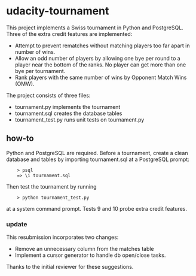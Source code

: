 # udacity-tournament

This project implements a Swiss tournament in Python and PostgreSQL. Three of the
extra credit features are implemented:
* Attempt to prevent rematches without matching players too far apart in number of wins.
* Allow an odd number of players by allowing one bye per round to a player near the bottom of the ranks. No player can get more than one bye per tournament.
* Rank players with the same number of wins by Opponent Match Wins (OMW).

The project consists of three files:
* tournament.py implements the tournament
* tournament.sql creates the database tables
* tournament_test.py runs unit tests on tournament.py

## how-to

Python and PostgreSQL are required. Before a tournament, create a clean database and tables by importing tournament.sql at a PostgreSQL prompt:

		> psql
		=> \i tournament.sql

Then test the tournament by running

		> python tournament_test.py

at a system command prompt. Tests 9 and 10 probe extra credit features.

### update

This resubmission incorporates two changes:
* Remove an unnecessary column from the matches table
* Implement a cursor generator to handle db open/close tasks.

Thanks to the initial reviewer for these suggestions.
